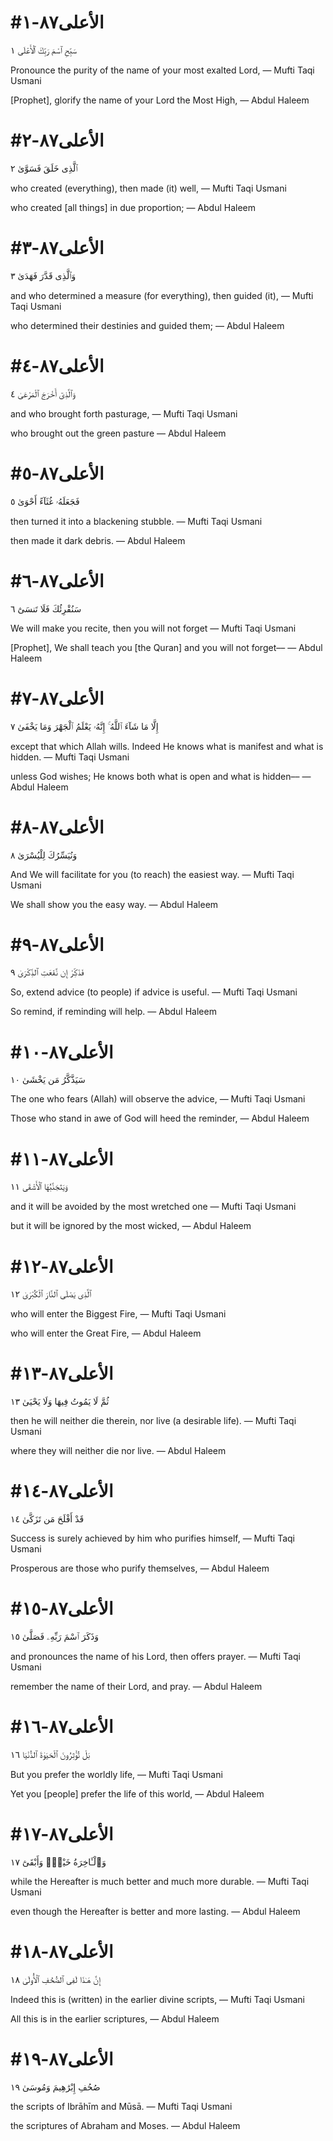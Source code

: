 


# #الأعلى٨٧-١
سَبِّحِ ٱسْمَ رَبِّكَ ٱلْأَعْلَى ١

Pronounce the purity of the name of your most exalted Lord,
— Mufti Taqi Usmani


[Prophet], glorify the name of your Lord the Most High,
— Abdul Haleem



# #الأعلى٨٧-٢
ٱلَّذِى خَلَقَ فَسَوَّىٰ ٢

who created (everything), then made (it) well,
— Mufti Taqi Usmani


who created [all things] in due proportion;
— Abdul Haleem



# #الأعلى٨٧-٣
وَٱلَّذِى قَدَّرَ فَهَدَىٰ ٣

and who determined a measure (for everything), then guided (it),
— Mufti Taqi Usmani


who determined their destinies and guided them;
— Abdul Haleem



# #الأعلى٨٧-٤
وَٱلَّذِىٓ أَخْرَجَ ٱلْمَرْعَىٰ ٤

and who brought forth pasturage,
— Mufti Taqi Usmani


who brought out the green pasture
— Abdul Haleem



# #الأعلى٨٧-٥
فَجَعَلَهُۥ غُثَآءً أَحْوَىٰ ٥

then turned it into a blackening stubble.
— Mufti Taqi Usmani


then made it dark debris.
— Abdul Haleem



# #الأعلى٨٧-٦
سَنُقْرِئُكَ فَلَا تَنسَىٰٓ ٦

We will make you recite, then you will not forget
— Mufti Taqi Usmani


[Prophet], We shall teach you [the Quran] and you will not forget––
— Abdul Haleem



# #الأعلى٨٧-٧
إِلَّا مَا شَآءَ ٱللَّهُ ۚ إِنَّهُۥ يَعْلَمُ ٱلْجَهْرَ وَمَا يَخْفَىٰ ٧

except that which Allah wills. Indeed He knows what is manifest and what is hidden.
— Mufti Taqi Usmani


unless God wishes; He knows both what is open and what is hidden––
— Abdul Haleem



# #الأعلى٨٧-٨
وَنُيَسِّرُكَ لِلْيُسْرَىٰ ٨

And We will facilitate for you (to reach) the easiest way.
— Mufti Taqi Usmani


We shall show you the easy way.
— Abdul Haleem



# #الأعلى٨٧-٩
فَذَكِّرْ إِن نَّفَعَتِ ٱلذِّكْرَىٰ ٩

So, extend advice (to people) if advice is useful.
— Mufti Taqi Usmani


So remind, if reminding will help.
— Abdul Haleem



# #الأعلى٨٧-١٠
سَيَذَّكَّرُ مَن يَخْشَىٰ ١٠

The one who fears (Allah) will observe the advice,
— Mufti Taqi Usmani


Those who stand in awe of God will heed the reminder,
— Abdul Haleem



# #الأعلى٨٧-١١
وَيَتَجَنَّبُهَا ٱلْأَشْقَى ١١

and it will be avoided by the most wretched one
— Mufti Taqi Usmani


but it will be ignored by the most wicked,
— Abdul Haleem



# #الأعلى٨٧-١٢
ٱلَّذِى يَصْلَى ٱلنَّارَ ٱلْكُبْرَىٰ ١٢

who will enter the Biggest Fire,
— Mufti Taqi Usmani


who will enter the Great Fire,
— Abdul Haleem



# #الأعلى٨٧-١٣
ثُمَّ لَا يَمُوتُ فِيهَا وَلَا يَحْيَىٰ ١٣

then he will neither die therein, nor live (a desirable life).
— Mufti Taqi Usmani


where they will neither die nor live.
— Abdul Haleem



# #الأعلى٨٧-١٤
قَدْ أَفْلَحَ مَن تَزَكَّىٰ ١٤

Success is surely achieved by him who purifies himself,
— Mufti Taqi Usmani


Prosperous are those who purify themselves,
— Abdul Haleem



# #الأعلى٨٧-١٥
وَذَكَرَ ٱسْمَ رَبِّهِۦ فَصَلَّىٰ ١٥

and pronounces the name of his Lord, then offers prayer.
— Mufti Taqi Usmani


remember the name of their Lord, and pray.
— Abdul Haleem



# #الأعلى٨٧-١٦
بَلْ تُؤْثِرُونَ ٱلْحَيَوٰةَ ٱلدُّنْيَا ١٦

But you prefer the worldly life,
— Mufti Taqi Usmani


Yet you [people] prefer the life of this world,
— Abdul Haleem



# #الأعلى٨٧-١٧
وَٱلْـَٔاخِرَةُ خَيْرٌۭ وَأَبْقَىٰٓ ١٧

while the Hereafter is much better and much more durable.
— Mufti Taqi Usmani


even though the Hereafter is better and more lasting.
— Abdul Haleem



# #الأعلى٨٧-١٨
إِنَّ هَـٰذَا لَفِى ٱلصُّحُفِ ٱلْأُولَىٰ ١٨

Indeed this is (written) in the earlier divine scripts,
— Mufti Taqi Usmani


All this is in the earlier scriptures,
— Abdul Haleem



# #الأعلى٨٧-١٩
صُحُفِ إِبْرَٰهِيمَ وَمُوسَىٰ ١٩

the scripts of Ibrāhīm and Mūsā.
— Mufti Taqi Usmani


the scriptures of Abraham and Moses.
— Abdul Haleem

